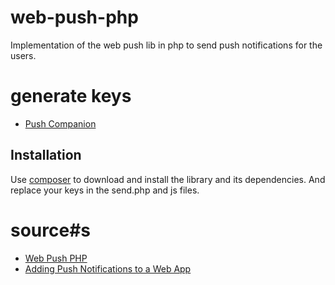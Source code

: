 # web-push-php
Implementation of the web push lib in php to send push notifications for the users.

# generate keys
- [Push Companion](https://web-push-codelab.appspot.com)

## Installation
Use [composer](https://getcomposer.org/) to download and install the library and its dependencies. And replace your keys in the send.php and js files.

# source#s
- [Web Push PHP](https://github.com/web-push-libs/web-push-php)
- [Adding Push Notifications to a Web App](https://developers.google.com/web/fundamentals/getting-started/codelabs/push-notifications/)
